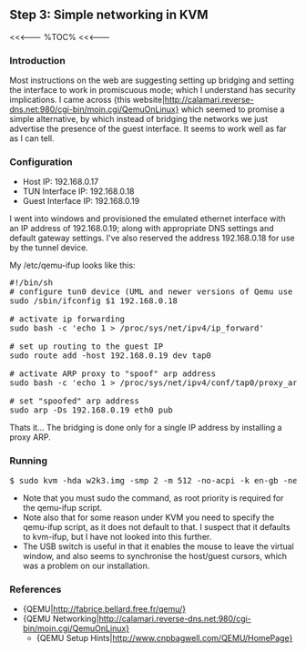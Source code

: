 ## Step 3: Simple networking in KVM

<<<---
%TOC%
<<<---

### Introduction

Most instructions on the web are suggesting setting up bridging and setting the interface to work in promiscuous mode; which I understand has security implications. I came across {this website|http://calamari.reverse-dns.net:980/cgi-bin/moin.cgi/QemuOnLinux} which seemed to promise a simple alternative, by which instead of bridging the networks we just advertise the presence of the guest interface. It seems to work well as far as I can tell.

### Configuration

   * Host IP: 192.168.0.17
   * TUN Interface IP: 192.168.0.18
   * Guest Interface IP: 192.168.0.19

I went into windows and provisioned the emulated ethernet interface with an IP address of 192.168.0.19; along with appropriate DNS settings and default gateway settings. I've also reserved the address 192.168.0.18 for use by the tunnel device.

My /etc/qemu-ifup looks like this:

<pre>
#!/bin/sh
# configure tun0 device (UML and newer versions of Qemu use tap0 here!)
sudo /sbin/ifconfig $1 192.168.0.18

# activate ip forwarding
sudo bash -c 'echo 1 > /proc/sys/net/ipv4/ip_forward'

# set up routing to the guest IP
sudo route add -host 192.168.0.19 dev tap0

# activate ARP proxy to "spoof" arp address
sudo bash -c 'echo 1 > /proc/sys/net/ipv4/conf/tap0/proxy_arp'

# set "spoofed" arp address
sudo arp -Ds 192.168.0.19 eth0 pub
</pre>

Thats it... The bridging is done only for a single IP address by installing a proxy ARP.

### Running

<pre>
$ sudo kvm -hda w2k3.img -smp 2 -m 512 -no-acpi -k en-gb -net nic,model=rtl8139 -net tap,script=/etc/qemu-ifup -usb -usbdevice tablet -snapshot
</pre>

   * Note that you must sudo the command, as root priority is required for the qemu-ifup script.
   * Note also that for some reason under KVM you need to specify the qemu-ifup script, as it does not default to that. I suspect that it defaults to kvm-ifup, but I have not looked into this further.
   * The USB switch is useful in that it enables the mouse to leave the virtual window, and also seems to synchronise the host/guest cursors, which was a problem on our installation.

### References

   * {QEMU|http://fabrice.bellard.free.fr/qemu/}
   * {QEMU Networking|http://calamari.reverse-dns.net:980/cgi-bin/moin.cgi/QemuOnLinux}
      * {QEMU Setup Hints|http://www.cnpbagwell.com/QEMU/HomePage}
